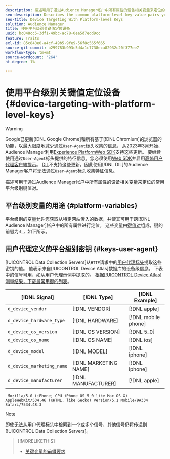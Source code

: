 ```yaml
---
description: 描述可用于通过Audience Manager帐户中所有属性的设备相关变量来定位的常用平台级别键值对。
seo-description: Describes the common platform-level key-value pairs you can use to target users with device-related variables across all properties in your Audience Manager account.
seo-title: Device Targeting With Platform-level Keys
solution: Audience Manager
title: 使用平台级别关键值定位设备
uuid: bc048cc5-3df1-49bc-ac78-0ea5d7edd9cc
feature: Traits
exl-id: 85c848e0-a4cf-49b5-9fe9-56f8c565f665
source-git-commit: b299783b993c5d4a1c7738eca82932c20f377ee7
workflow-type: tm+mt
source-wordcount: '264'
ht-degree: 1%

---
```


# 使用平台级别关键值定位设备 {#device-targeting-with-platform-level-keys}

>[!WARNING]
>
>Google已更新[!DNL Google Chrome]和所有基于[!DNL Chromium]的浏览器的功能，以最大限度地减少通过`User-Agent`标头收集的信息。
>从2023年3月开始，Audience Manager利用[Experience PlatformWeb SDK](https://experienceleague.adobe.com/docs/experience-platform/edge/home.html?lang=zh-Hans)支持这些更新。 要继续使用通过`User-Agent`标头提供的特征信息，您必须使用[Web SDK](https://experienceleague.adobe.com/docs/experience-platform/edge/home.html?lang=zh-Hans)并启用[高熵用户代理客户端提示](https://experienceleague.adobe.com/docs/experience-platform/edge/fundamentals/user-agent-client-hints.html?lang=zh-Hans)。
>[DIL](../../../using/dil/dil-overview.md)不支持这些更新，因此使用[!DNL DIL]的Audience Manager客户将无法通过`User-Agent`标头收集特征信息。

描述可用于通过Audience Manager帐户中所有属性的设备相关变量来定位的常用平台级别键值对。

## 平台级别变量的用途 {#platform-variables}

<!-- c_tb_device_targeting.xml -->

平台级别的变量允许您获取从特定网站传入的数据，并使其可用于跨[!DNL Audience Manager]帐户中的所有属性进行定位。 这些变量由[键值对](../../reference/key-value-pairs-explained.md)组成，键的前缀为`d_`，如下所示。

## 用户代理定义的平台级别密钥 {#keys-user-agent}

[!UICONTROL Data Collection Servers]从`HTTP`请求中的[用户代理标头](https://www.w3.org/Protocols/rfc2616/rfc2616-sec14.html#sec14.43)提取这些密钥的值。 值表示来自[!UICONTROL Device Atlas]数据库的设备级信息。 下表中的信号可用，如从用户代理示例中提取的。 [根据[!UICONTROL Device Atlas]测量结果，下载最常用键的列表](assets/device_keys.csv)。

| [!DNL Signal] | [!DNL Type] | [!DNL Example] |
|---|---|---|
| `d_device_vendor` | [!DNL VENDOR] | [!DNL apple] |
| `d_device_hardware_type` | [!DNL HARDWARE] | [!DNL mobile phone] |
| `d_device_os_version` | [!DNL OS VERSION] | [!DNL 5_0] |
| `d_device_os_name` | [!DNL OS NAME] | [!DNL ios] |
| `d_device_model` | [!DNL MODEL] | [!DNL iphone] |
| `d_device_marketing_name` | [!DNL MARKETING NAME] | [!DNL iphone] |
| `d_device_manufacturer` | [!DNL MANUFACTURER] | [!DNL apple] |

```
 Mozilla/5.0 (iPhone; CPU iPhone OS 5_0 like Mac OS X) AppleWebKit/534.46 (KHTML, like Gecko) Version/5.1 Mobile/9A334 Safari/7534.48.3
```

>[!NOTE]
>
>即使无法从用户代理标头中检索到一个或多个信号，其他信号仍将传递到[!UICONTROL Data Collection Servers]。

>[!MORELIKETHIS]
>
>* [关键变量的前缀要求](../../features/traits/trait-variable-prefixes.md)
